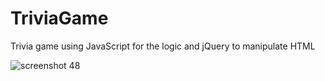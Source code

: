 # TriviaGame
Trivia game using JavaScript for the logic and jQuery to manipulate HTML


![screenshot 48](https://user-images.githubusercontent.com/26821653/29041349-81db7796-7b80-11e7-907c-94a0baef242e.png)


